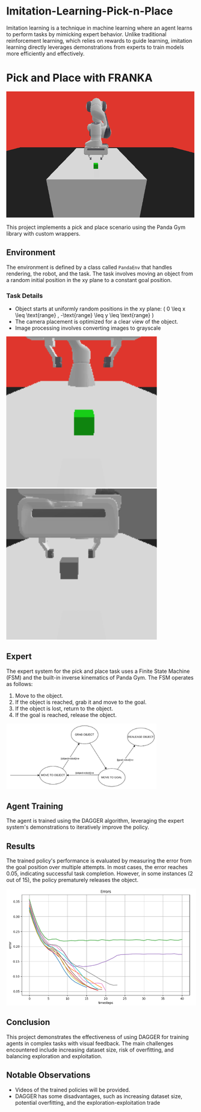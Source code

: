 # Imitation-Learning-Pick-n-Place
Imitation learning is a technique in machine learning where an agent learns to perform tasks by mimicking expert behavior. Unlike traditional reinforcement learning, which relies on rewards to guide learning, imitation learning directly leverages demonstrations from experts to train models more efficiently and effectively. 

# Pick and Place with FRANKA

<p float="center">
  <img src="picknplace/image.png" width="500" />
</p>

This project implements a pick and place scenario using the Panda Gym library with custom wrappers.

## Environment

The environment is defined by a class called `PandaEnv` that handles rendering, the robot, and the task. The task involves moving an object from a random initial position in the xy plane to a constant goal position.

### Task Details
- Object starts at uniformly random positions in the xy plane: \( 0 \leq x \leq \text{range} , -\text{range} \leq y \leq \text{range} \)
- The camera placement is optimized for a clear view of the object.
- Image processing involves converting images to grayscale

<p float="center">
    <img src="picknplace/panda_robot_image.png" width="400" />
    <img src="picknplace/grayscale_image.png" width="400" />
</p>

## Expert

The expert system for the pick and place task uses a Finite State Machine (FSM) and the built-in inverse kinematics of Panda Gym. The FSM operates as follows:
1. Move to the object.
2. If the object is reached, grab it and move to the goal.
3. If the object is lost, return to the object.
4. If the goal is reached, release the object.

<p float="center">
  <img src="picknplace/image copy.png" width="400" />
</p>


## Agent Training

The agent is trained using the DAGGER algorithm, leveraging the expert system's demonstrations to iteratively improve the policy.

## Results

The trained policy's performance is evaluated by measuring the error from the goal position over multiple attempts. In most cases, the error reaches 0.05, indicating successful task completion. However, in some instances (2 out of 15), the policy prematurely releases the object.

<p float="center">
  <img src="picknplace/image copy 2.png" width="600" />
</p>

## Conclusion

This project demonstrates the effectiveness of using DAGGER for training agents in complex tasks with visual feedback. The main challenges encountered include increasing dataset size, risk of overfitting, and balancing exploration and exploitation.

## Notable Observations
- Videos of the trained policies will be provided.
- DAGGER has some disadvantages, such as increasing dataset size, potential overfitting, and the exploration-exploitation trade
